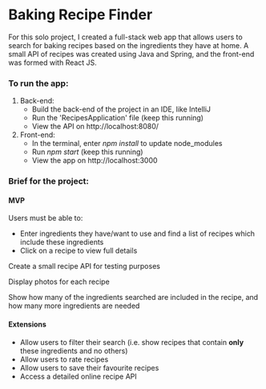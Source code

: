 # Baking Recipe Finder

For this solo project, I created a full-stack web app that allows users to search for baking recipes based on the ingredients they have at home. A small API of recipes was created using Java and Spring, and the front-end was formed with React JS.

### To run the app:

1) Back-end:
    * Build the back-end of the project in an IDE, like IntelliJ
    * Run the 'RecipesApplication' file (keep this running)
    * View the API on http://localhost:8080/
2) Front-end:
    * In the terminal, enter *npm install* to update node_modules
    * Run *npm start* (keep this running)
    * View the app on http://localhost:3000






### Brief for the project:

#### MVP

Users must be able to: 
* Enter ingredients they have/want to use and find a list of recipes which include these ingredients
* Click on a recipe to view full details

Create a small recipe API for testing purposes

Display photos for each recipe

Show how many of the ingredients searched are included in the recipe, and how many more ingredients are needed

#### Extensions
* Allow users to filter their search (i.e. show recipes that contain **only** these ingredients and no others)
* Allow users to rate recipes
* Allow users to save their favourite recipes
* Access a detailed online recipe API


